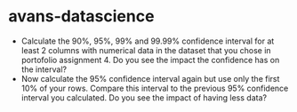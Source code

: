 # avans-datascience

- Calculate the 90%, 95%, 99% and 99.99% confidence interval for at least 2 columns with numerical data in the dataset that you chose in portofolio assignment 4. Do you see the impact the confidence has on the interval?
- Now calculate the 95% confidence interval again but use only the first 10% of your rows. Compare this interval to the previous 95% confidence interval you calculated. Do you see the impact of having less data?